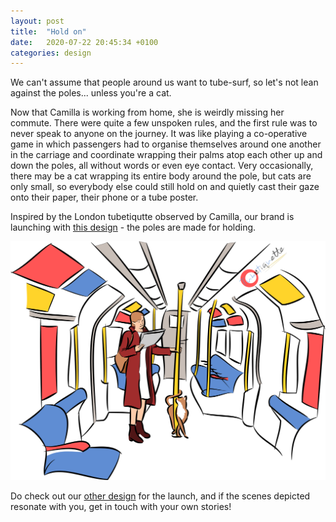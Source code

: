```yaml
---
layout: post
title:  "Hold on"
date:   2020-07-22 20:45:34 +0100
categories: design
---
```

We can't assume that people around us want to tube-surf, so let's not lean against the poles... unless you're a cat. 

Now that Camilla is working from home, she is weirdly missing her commute. There were quite a few unspoken rules, and the first rule was to never speak to anyone on the journey. It was like playing a co-operative game in which passengers had to organise themselves around one another in the carriage and coordinate wrapping their palms atop each other up and down the poles, all without words or even eye contact. Very occasionally, there may be a cat wrapping its entire body around the pole, but cats are only small, so everybody else could still hold on and quietly cast their gaze onto their paper, their phone or a tube poster.

Inspired by the London tubetiqutte observed by Camilla, our brand is launching with [this design](https://tubetiquette.teemill.com/product/hold-on/) - the poles are made for holding. 

![Hold on](/assets/img/tshirt_design_train_pole.png)

Do check out our [other design](https://tubetiquette.teemill.com/product/scooooop-/) for the launch, and if the scenes depicted resonate with you, get in touch with your own stories! 
